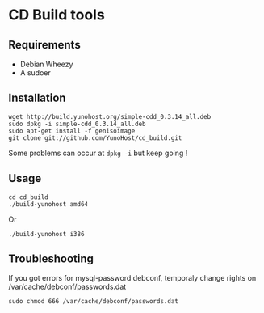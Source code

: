 CD Build tools
==============


Requirements
------------

* Debian Wheezy
* A sudoer


Installation
------------
```
wget http://build.yunohost.org/simple-cdd_0.3.14_all.deb
sudo dpkg -i simple-cdd_0.3.14_all.deb
sudo apt-get install -f genisoimage
git clone git://github.com/YunoHost/cd_build.git
```

Some problems can occur at `dpkg -i` but keep going !


Usage
-----
```
cd cd_build
./build-yunohost amd64
```

Or

```
./build-yunohost i386
```


Troubleshooting
---------------

If you got errors for mysql-password debconf, temporaly change rights on /var/cache/debconf/passwords.dat
```
sudo chmod 666 /var/cache/debconf/passwords.dat
```
